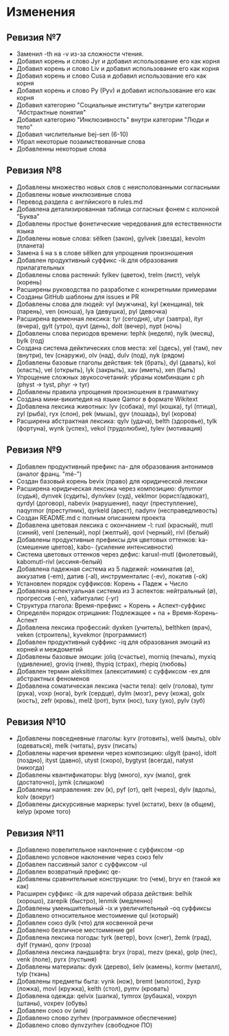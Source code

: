 # Изменения

## Ревизия №7

- Заменил -th на -v из-за сложности чтения.
- Добавил корень и слово Jyr и добавил использование его как корня
- Добавил корень и слово Liv и добавил использование его как корня
- Добавил корень и слово Cusa и добавил использование его как корня
- Добавил корень и слово Py (Pyv) и добавил использование его как корня
- Добавил категорию "Социальные институты" внутри категории "Абстрактные понятия"
- Добавил категорию "Инклюзивность" внутри категории "Люди и тело"
- Добавил числительные bej-sen (6-10)
- Убрал некоторые позаимствованные слова
- Добавленны некоторые слова

## Ревизия №8

- Добавлены множество новых слов с неисполованными согласными
- Добавлены новые инклюзивные слова
- Перевод раздела с англйиского в rules.md
- Добавлена детализированная таблица согласных фонем с колонкой "Буква"
- Добавлены простые фонетические чередования для естественности языка
- Добавлены новые слова: sёlken (закон), gylvek (звезда), kevolm (планета)
- Замена š на s в слове sёlken для упрощения произношения
- Добавлен продуктивный суффикс -ik для образования прилагательных
- Добавлены слова растений: fylkev (цветок), trelm (лист), velyk (корень)
- Расширены руководства по разработке с конкретными примерами
- Созданы GitHub шаблоны для issues и PR
- Добавлены слова для людей: vyl (мужчина), kyl (женщина), tek (парень), ven (юноша), lya (девушка), pyl (девочка)
- Расширена временная лексика: tyr (сегодня), utyr (завтра), ityr (вчера), gylt (утро), qyvt (день), dolt (вечер), nypt (ночь)
- Добавлены слова периодов времени: tephk (неделя), nylk (месяц), bylk (год)
- Создана система дейктических слов места: xel (здесь), yel (там), nev (внутри), tev (снаружи), olv (над), dulv (под), nyk (рядом)
- Добавлены базовые глаголы действия: tek (брать), dyl (давать), kol (класть), vel (открыть), lyk (закрыть), xav (иметь), xen (быть)
- Упрощение сложных звукосочетаний: убраны комбинации с ph (physt → tyst, phyr → tyr)
- Добавлены правила упрощения произношения в грамматику
- Создана мини-википедия на языке Qamor в формате Wikitext
- Добавлена лексика животных: lyv (собака), myl (кошка), tyl (птица), zyl (рыба), ryx (слон), pek (мышь), gyv (лошадь), byl (корова)
- Расширена абстрактная лексика: qylv (удача), belth (здоровье), tylk (фортуна), wynk (успех), vekol (трудолюбие), tylev (мотивация)

## Ревизия №9

- Добавлен продуктивный префикс na- для образования антонимов (аналог франц. "mé-")
- Создан базовый корень bevix (право) для юридической лексики
- Расширена юридическая лексика через композицию: dynvmor (судья), dynvek (судить), dynvkev (суд), veklmor (юрист/адвокат), qyrdyl (договор), nabevix (нарушение), naqyr (преступление), naqyrmor (преступник), qyrkeld (арест), nadynv (несправедливость)
- Создан README.md с полным описанием проекта
- Добавлена цветовая лексика с окончанием -l: ruxl (красный), mutl (синий), venl (зеленый), nopl (желтый), qovl (черный), rivl (белый)
- Добавлены продуктивные префиксы для цветовых оттенков: ka- (смешение цветов), kabo- (усиление интенсивности)
- Система цветовых оттенков через дефис: karuxl-mutl (фиолетовый), kabomutl-rivl (иссиня-белый)
- Добавлена падежная система из 5 падежей: номинатив (∅), аккузатив (-em), датив (-al), инструменталис (-ev), локатив (-ok)
- Установлен порядок суффиксов: Корень + Падеж + Число
- Добавлена аспектуальная система из 3 аспектов: нейтральный (∅), прогрессив (-en), хабитуалис (-yr)
- Структура глагола: Время-префикс + Корень + Аспект-суффикс
- Определён порядок отрицания: Подлежащее + na + Время-Корень-Аспект
- Добавлена лексика профессий: dyxken (учитель), belthken (врач), veken (строитель), kyvekmor (программист)
- Добавлен продуктивный суффикс -iq для образования эмоций из корней и междометий
- Добавлены базовые эмоции: joliq (счастье), morniq (печаль), myxiq (удивление), groviq (гнев), thypiq (страх), rhepiq (любовь)
- Добавлен термин aleksitimex (алекситимия) с суффиксом -ex для абстрактных феноменов
- Добавлена соматическая лексика (части тела): qelv (голова), tymr (рука), voxp (нога), byrk (сердце), dylm (мозг), pevy (кожа), golx (кость), zefr (кровь), melž (рот), bynx (нос), tuxy (ухо), pylv (зуб)

## Ревизия №10

- Добавлены повседневные глаголы: kyrv (готовить), welš (мыть), oblv (одеваться), melk (читать), pysv (писать)
- Добавлены наречия времени через композицию: ulgylt (рано), idolt (поздно), ityst (давно), utyst (скоро), bygtyst (всегда), natyst (никогда)
- Добавлены квантификаторы: blyg (много), xyv (мало), grek (достаточно), jymk (слишком)
- Добавлены направления: zev (к), pyf (от), qelt (через), dylv (вдоль), kolv (вокруг)
- Добавлены дискурсивные маркеры: tyvel (кстати), bexv (в общем), kelyp (кроме того)

## Ревизия №11

- Добавлено повелительное наклонение с суффиксом -op
- Добавлено условное наклонение через союз felv
- Добавлен пассивный залог с суффиксом -ul
- Добавлен возвратный префикс qe-
- Добавлены сравнительные конструкции: tro (чем), bryv en (такой же как)
- Расширен суффикс -ik для наречий образа действия: belhik (хорошо), zarepik (быстро), lenmik (медленно)
- Добавлены уменьшительный -ix и увеличительный -oq суффиксы
- Добавлено относительное местоимение qul (который)
- Добавлен союз dylk (что) для косвенной речи
- Добавлено безличное местоимение gel
- Добавлена лексика погоды: tyrk (ветер), bovx (снег), žemk (град), dylf (туман), qonv (гроза)
- Добавлена лексика ландшафта: bryx (гора), mezv (река), golp (лес), venk (поле), pyrx (пустыня)
- Добавлены материалы: dyxk (дерево), šelv (камень), kormv (металл), tylp (ткань)
- Добавлены предметы быта: vynk (нож), bremt (молоток), žyxp (ложка), movl (кружка), kelth (стол), pymv (кровать)
- Добавлена одежда: qelvix (шапка), tymrox (рубашка), voxpyn (штаны), voxpev (обувь)
- Добавлен союз ov (или)
- Добавлено слово zyrhev (программное обеспечение)
- Добавлено слово dynvzyrhev (свободное ПО)